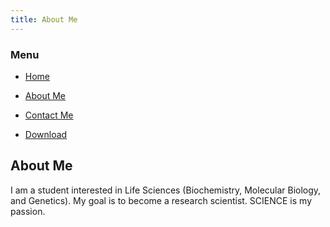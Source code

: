 ```yaml
---
title: About Me
---
```

###  Menu

- [Home](http://rexkayinng.com/)

- [About Me](http://rexkayinng.com/about)

- [Contact Me](http://rexkayinng.com/contact)

- [Download](http://rexkayinng.com/download)


## About Me

I am a student interested in Life Sciences (Biochemistry, Molecular Biology, and Genetics). My goal is to become a research scientist. SCIENCE is my passion.

